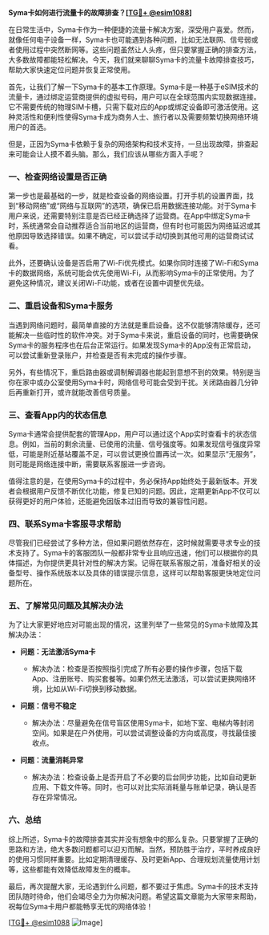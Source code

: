 **Syma卡如何进行流量卡的故障排查？[[TG💪+ @esim1088](https://t.me/s/esim1088)]**

在日常生活中，Syma卡作为一种便捷的流量卡解决方案，深受用户喜爱。然而，就像任何电子设备一样，Syma卡也可能遇到各种问题，比如无法联网、信号弱或者使用过程中突然断网等。这些问题虽然让人头疼，但只要掌握正确的排查方法，大多数故障都能轻松解决。今天，我们就来聊聊Syma卡的流量卡故障排查技巧，帮助大家快速定位问题并恢复正常使用。

首先，让我们了解一下Syma卡的基本工作原理。Syma卡是一种基于eSIM技术的流量卡，通过绑定运营商提供的虚拟号码，用户可以在全球范围内实现数据连接。它不需要传统的物理SIM卡槽，只需下载对应的App或绑定设备即可激活使用。这种灵活性和便利性使得Syma卡成为商务人士、旅行者以及需要频繁切换网络环境用户的首选。

但是，正因为Syma卡依赖于复杂的网络架构和技术支持，一旦出现故障，排查起来可能会让人摸不着头脑。那么，我们应该从哪些方面入手呢？

### 一、检查网络设置是否正确

第一步也是最基础的一步，就是检查设备的网络设置。打开手机的设置界面，找到“移动网络”或“网络与互联网”的选项，确保已启用数据连接功能。对于Syma卡用户来说，还需要特别注意是否已经正确选择了运营商。在App中绑定Syma卡时，系统通常会自动推荐适合当前地区的运营商，但有时也可能因为网络延迟或其他原因导致选择错误。如果不确定，可以尝试手动切换到其他可用的运营商试试看。

此外，还要确认设备是否启用了Wi-Fi优先模式。如果你同时连接了Wi-Fi和Syma卡的数据网络，系统可能会优先使用Wi-Fi，从而影响Syma卡的正常使用。为了避免这种情况，建议关闭Wi-Fi功能，或者在设置中调整优先级。

### 二、重启设备和Syma卡服务

当遇到网络问题时，最简单直接的方法就是重启设备。这不仅能够清除缓存，还可能解决一些临时性的软件冲突。对于Syma卡来说，重启设备的同时，也需要确保Syma卡的服务程序也在后台正常运行。如果发现Syma卡的App没有正常启动，可以尝试重新登录账户，并检查是否有未完成的操作步骤。

另外，有些情况下，重启路由器或调制解调器也能起到意想不到的效果。特别是当你在家中或办公室使用Syma卡时，网络信号可能会受到干扰。关闭路由器几分钟后再重新打开，或许就能改善信号质量。

### 三、查看App内的状态信息

Syma卡通常会提供配套的管理App，用户可以通过这个App实时查看卡的状态信息。例如，当前的剩余流量、已使用的流量、信号强度等。如果发现信号强度异常低，可能是附近基站覆盖不足，可以尝试更换位置再试一次。如果显示“无服务”，则可能是网络连接中断，需要联系客服进一步咨询。

值得注意的是，在使用Syma卡的过程中，务必保持App始终处于最新版本。开发者会根据用户反馈不断优化功能，修复已知的问题。因此，定期更新App不仅可以获得更好的用户体验，还能避免因版本过旧而导致的兼容性问题。

### 四、联系Syma卡客服寻求帮助

尽管我们已经尝试了多种方法，但如果问题依然存在，这时候就需要寻求专业的技术支持了。Syma卡的客服团队一般都非常专业且响应迅速，他们可以根据你的具体描述，为你提供更具针对性的解决方案。记得在联系客服之前，准备好相关的设备型号、操作系统版本以及具体的错误提示信息，这样可以帮助客服更快地定位问题所在。

### 五、了解常见问题及其解决办法

为了让大家更好地应对可能出现的情况，这里列举了一些常见的Syma卡故障及其解决办法：

- **问题：无法激活Syma卡**
  - 解决办法：检查是否按照指引完成了所有必要的操作步骤，包括下载App、注册账号、购买套餐等。如果仍然无法激活，可以尝试更换网络环境，比如从Wi-Fi切换到移动数据。

- **问题：信号不稳定**
  - 解决办法：尽量避免在信号盲区使用Syma卡，如地下室、电梯内等封闭空间。如果是在户外使用，可以尝试调整设备的方向或高度，寻找最佳接收点。

- **问题：流量消耗异常**
  - 解决办法：检查设备上是否开启了不必要的后台同步功能，比如自动更新应用、下载文件等。同时，也可以对比实际消耗量与账单记录，确认是否存在异常情况。

### 六、总结

综上所述，Syma卡的故障排查其实并没有想象中的那么复杂。只要掌握了正确的思路和方法，绝大多数问题都可以迎刃而解。当然，预防胜于治疗，平时养成良好的使用习惯同样重要。比如定期清理缓存、及时更新App、合理规划流量使用计划等，这些都能有效降低故障发生的概率。

最后，再次提醒大家，无论遇到什么问题，都不要过于焦虑。Syma卡的技术支持团队随时待命，他们会竭尽全力为你解决问题。希望这篇文章能为大家带来帮助，祝每位Syma卡用户都能畅享无忧的网络体验！

[[TG💪+ @esim1088](https://t.me/s/esim1088) ![Image](https://i.postimg.cc/4NQfJmqS/Snipaste-2025-05-13-00-14-12.png)]